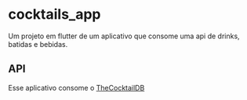 # cocktails_app

Um projeto em flutter de um aplicativo que consome uma api de drinks, batidas e bebidas.

## API

Esse aplicativo consome o [TheCocktailDB](https://www.thecocktaildb.com/api.php) 
